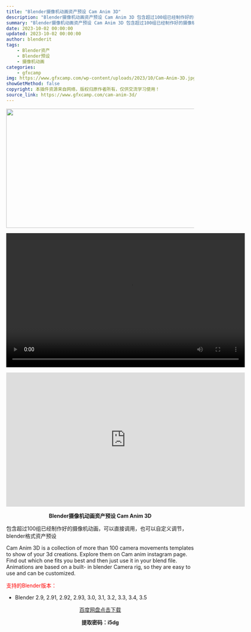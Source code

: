 ```yaml
---
title: "Blender摄像机动画资产预设 Cam Anim 3D"
description: "Blender摄像机动画资产预设 Cam Anim 3D 包含超过100组已经制作好的摄像机动画，可以直接调用，也可以自定义调节，blender格式资产预设 Cam Anim 3D is a coll..."
summary: "Blender摄像机动画资产预设 Cam Anim 3D 包含超过100组已经制作好的摄像机动画，可以直接调用，也可以自定义调节，blender格式资产预设 Cam Anim 3D is a coll..."
date: 2023-10-02 00:00:00
updated: 2023-10-02 00:00:00
author: blenderit
tags: 
    - Blender资产
    - Blender预设
    - 摄像机动画
categories:
    - gfxcamp
img: https://www.gfxcamp.com/wp-content/uploads/2023/10/Cam-Anim-3D.jpg
showGetMethod: false
copyright: 本插件资源来自网络，版权归原作者所有，仅供交流学习使用！
source_link: https://www.gfxcamp.com/cam-anim-3d/
---
```

<div><p><img decoding="async" class="aligncenter size-full wp-image-115305" src="https://www.gfxcamp.com/wp-content/uploads/2023/10/Cam-Anim-3D.jpg" data-src="https://www.gfxcamp.com/wp-content/uploads/2023/10/Cam-Anim-3D.jpg" alt="" width="640" height="320"><br>
</p><center><div style="width: 640px;" class="wp-video"><!--[if lt IE 9]><script>document.createElement('video');</script><![endif]-->
<video class="wp-video-shortcode" id="video-115348-1" width="640" height="360" preload="true" controls="controls"><source type="video/mp4" src="http://cloud.video.taobao.com/play/u/null/p/1/e/6/t/1/430397930926.mp4?_=1"></source><a href="http://cloud.video.taobao.com/play/u/null/p/1/e/6/t/1/430397930926.mp4">http://cloud.video.taobao.com/play/u/null/p/1/e/6/t/1/430397930926.mp4</a></video></div></center><p style="text-align: center;"><iframe loading="lazy" src="https://player.youku.com/embed/XNjA3MzY4MDk4NA==" width="640" height="360" frameborder="0" allowfullscreen="allowfullscreen" data-mce-fragment="1"></iframe></p><p style="text-align: center;"><strong>Blender摄像机动画资产预设 Cam Anim 3D</strong></p><p>包含超过100组已经制作好的摄像机动画，可以直接调用，也可以自定义调节，blender格式资产预设</p><p>Cam Anim 3D is a collection of more than 100 camera movements templates to show of your 3d creations. Explore them on Cam anim instagram page. Find out which one fits you best and then just use it in your blend file. Animations are based on a built- in blender Camera rig, so they are easy to use and can be customized.</p><p style="text-align: left;"><span style="color: #ff0000;">支持的Blender版本：</span></p><ul>
<li style="text-align: left;">Blender 2.9, 2.91, 2.92, 2.93, 3.0, 3.1, 3.2, 3.3, 3.4, 3.5</li>
</ul><p style="text-align: center;"><a class="maxbutton-3 maxbutton maxbutton-baidu" target="_blank" rel="noopener" href="https://pan.baidu.com/s/12QJMBGTbcGWQ2NbcUvRSHQ?pwd=i5dg"><span class="mb-text">百度网盘点击下载</span></a></p><p style="text-align: center;"><strong>提取密码：i5dg</strong></p></div>